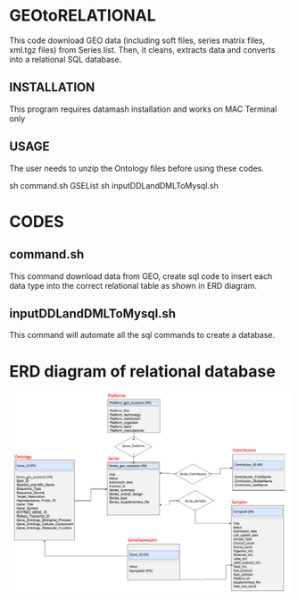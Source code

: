 # GEOtoRELATIONAL
This code download GEO data (including soft files, series matrix files, xml.tgz files) from Series list. Then, it cleans, extracts data and converts into a relational SQL database.

## INSTALLATION

This program requires datamash installation and works on MAC Terminal only

## USAGE
The user needs to unzip the Ontology files before using these codes. 

sh command.sh GSEList
sh inputDDLandDMLToMysql.sh

# CODES

##  command.sh
This command download data from GEO, create sql code to insert each data type into the correct relational table as shown in ERD diagram. 

## inputDDLandDMLToMysql.sh
This command will automate all the sql commands to create a database.

# ERD diagram of relational database
![ERD Diagram](ERDDiagram.png)

